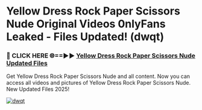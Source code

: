 # Yellow Dress Rock Paper Scissors Nude Original Videos 0nlyFans Leaked - Files Updated! (dwqt)

<h3>🔴 CLICK HERE 🌐==►► <a href="https://tinyurl.com/52m3yx9h" rel="nofollow">Yellow Dress Rock Paper Scissors Nude Updated Files</a></h3>

Get Yellow Dress Rock Paper Scissors Nude and all content. Now you can access all videos and pictures of Yellow Dress Rock Paper Scissors Nude. New Updated Files 2025!

[![dwqt](https://i.imgur.com/TnHtlc8.gif)](https://tinyurl.com/52m3yx9h)
